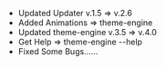+ Updated Updater v.1.5 => v.2.6
+ Added Animations => theme-engine
+ Updated theme-engine v.3.5 => v.4.0
+ Get Help => theme-engine --help
+ Fixed Some Bugs......
